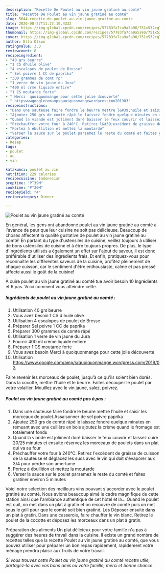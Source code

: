 ```yaml
---
description: "Recette De Poulet au vin jaune gratiné au comté"
title: "Recette De Poulet au vin jaune gratiné au comté"
slug: 5644-recette-de-poulet-au-vin-jaune-gratine-au-comte
date: 2020-08-27T11:27:10.433Z
image: https://img-global.cpcdn.com/recipes/57783fa7ca9a5a90/751x532cq70/poulet-au-vin-jaune-gratine-au-comte-photo-principale-de-la-recette.jpg
thumbnail: https://img-global.cpcdn.com/recipes/57783fa7ca9a5a90/751x532cq70/poulet-au-vin-jaune-gratine-au-comte-photo-principale-de-la-recette.jpg
cover: https://img-global.cpcdn.com/recipes/57783fa7ca9a5a90/751x532cq70/poulet-au-vin-jaune-gratine-au-comte-photo-principale-de-la-recette.jpg
author: Ella Olson
ratingvalue: 3.3
reviewcount: 8
recipeingredient:
- "40 grs beurre"
- "1 CS dhuile olive"
- "4 escalopes de poulet de Bresse"
- " Sel poivre 1 CC de paprika"
- "300 grammes de comt rp"
- "1 verre de vin jaune du Jura"
- "400 ml crme liquide entire"
- "1 CS moutarde forte"
- " Merci  quoiquonmange pour cette jolie dcouverte"
- " httpswwwgooglecomampsquoiquonmangewordpresscom201903"
recipeinstructions:
- "Dans une sauteuse faire fondre le beurre mettre l&#39;huile et saisir les morceaux de poulet.Assaisonner de sel poivre paprika"
- "Ajoutez 250 grs de comté râpé le laissez fondre quelque minutes en remuant avec une cuillère en bois ajoutez la crème quand le fromage est totalement fondu"
- "Quand la viande est joliment doré baisser le feux couvrir et laissez cuire 20/25 minutes et ensuite réservez les morceaux de poulets dans un plat qui va au four"
- "Préchauffer votre four à 240°C. Retirez l&#39;excédent de graisse de cuisson de la sauteuse et déglacez les sucs avec le vin qui doit s&#39;évaporer aux 3/4 pour perdre son amertume"
- "Portez à ébullition et mettez la moutarde"
- "Verser la sauce sur le poulet parsemez le reste du comté et faites gratiner environ 5 minutes"
categories:
- Resep
tags:
- poulet
- au
- vin

katakunci: poulet au vin 
nutrition: 229 calories
recipecuisine: Indonesian
preptime: "PT39M"
cooktime: "PT30M"
recipeyield: "4"
recipecategory: Dinner

---
```



![Poulet au vin jaune gratiné au comté](https://img-global.cpcdn.com/recipes/57783fa7ca9a5a90/751x532cq70/poulet-au-vin-jaune-gratine-au-comte-photo-principale-de-la-recette.jpg)

En général, les gens ont abandonné poulet au vin jaune gratiné au comté à l'avance de peur que leur cuisine ne soit pas délicieuse. Beaucoup de choses affectent la qualité gustative de poulet au vin jaune gratiné au comté! En partant du type d'ustensiles de cuisine, veillez toujours à utiliser de bons ustensiles de cuisine et à être toujours propres. De plus, le type d'ingrédients utilisés a également un effet sur l'ajout de saveur, il est donc préférable d'utiliser des ingrédients frais. Et enfin, pratiquez-vous pour reconnaître les différentes saveurs de la cuisine, profitez pleinement de chaque cuisson, car le sentiment d'être enthousiaste, calme et pas pressé affecte aussi le goût de la cuisine!

<!--inarticleads1-->

À cuire poulet au vin jaune gratiné au comté tue avoir besoin 10 Ingrédients et 6 pas. Voici comment vous atteindre cette.

##### Ingrédients de poulet au vin jaune gratiné au comté :

1. Utilisation 40 grs beurre
1. Vous avez besoin 1 CS d&#39;huile olive
1. Utilisation 4 escalopes de poulet de Bresse
1. Préparer  Sel poivre 1 CC de paprika
1. Préparer 300 grammes de comté râpé
1. Utilisation 1 verre de vin jaune du Jura
1. Fournir 400 ml crème liquide entière
1. Préparer 1 CS moutarde forte
1. Vous avez besoin  Merci à quoiquonmange pour cette jolie découverte
1. Utilisation  https://www.google.com/amp/s/quoiquonmange.wordpress.com/2019/03


Faire revenir les morceaux de poulet, jusqu&#39;à ce qu&#39;ils soient bien dorés. Dans la cocotte, mettre l&#39;huile et le beurre. Faites découper le poulet par votre volailler. Mouillez avec le vin jaune, salez, poivrez. 

<!--inarticleads2-->

##### Poulet au vin jaune gratiné au comté pas à pas :

1. Dans une sauteuse faire fondre le beurre mettre l&#39;huile et saisir les morceaux de poulet.Assaisonner de sel poivre paprika
1. Ajoutez 250 grs de comté râpé le laissez fondre quelque minutes en remuant avec une cuillère en bois ajoutez la crème quand le fromage est totalement fondu
1. Quand la viande est joliment doré baisser le feux couvrir et laissez cuire 20/25 minutes et ensuite réservez les morceaux de poulets dans un plat qui va au four
1. Préchauffer votre four à 240°C. Retirez l&#39;excédent de graisse de cuisson de la sauteuse et déglacez les sucs avec le vin qui doit s&#39;évaporer aux 3/4 pour perdre son amertume
1. Portez à ébullition et mettez la moutarde
1. Verser la sauce sur le poulet parsemez le reste du comté et faites gratiner environ 5 minutes


Voici notre sélection des meilleurs vins pouvant s&#39;accorder avec le poulet gratiné au comté. Nous avions beaucoup aimé le cadre magnifique de cette station ainsi que l&#39;ambiance authentique de cet hôtel et la… Quand le poulet est cuit, on met dans un plat à gratin et on recouvre de comté puis on met sous le grill pour que le comté soit bien gratiné. Les Déposer ensuite dans un plat à gratin. Dans une casserole, faire chauffer le vin blanc. Retirez le poulet de la cocotte et déposez les morceaux dans un plat à gratin. 

<!--inarticleads1-->

<p>
Préparation des aliments Un plat délicieux pour votre famille n'a pas à suggérer des heures de travail dans la cuisine. Il existe un grand nombre de recettes telles que la recette Poulet au vin jaune gratiné au comté, que vous pouvez utiliser pour préparer un bon repas rapidement, rapidement votre ménage prendra plaisir aux fruits de votre travail.
</p>

<p>
<i>Si vous trouvez cette Poulet au vin jaune gratiné au comté recette utile, partagez-la avec vos bons amis ou votre famille, merci et bonne chance.</i>
</p>
